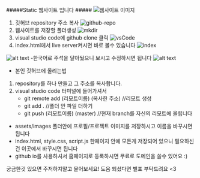 #####Static 웹사이트 입니다 #####
![웹사이트 이미지](https://github.com/developer-jiheui/ResumeWebsite_Demo/assets/56495213/ee603bf3-5b67-43f0-991d-f39803314cc0)

1. 깃허브 repository 주소 복사
![github-repo](https://github.com/developer-jiheui/ResumeWebsite_Demo/assets/56495213/3fbfeff9-29af-40a9-90c5-e48ea1631222)
2. 웹사이트를 저장할 폴더생성
![mkdir](https://github.com/developer-jiheui/ResumeWebsite_Demo/assets/56495213/f93fcae2-91c5-43fc-9a13-640cb3d607e5)
3. visual studio code에 github clone 클릭
![vsCode](https://github.com/developer-jiheui/ResumeWebsite_Demo/assets/56495213/a2e1ae53-25f6-4db2-9c36-b6230c9ed2e9)
4. index.html에서 live server켜시면 바로 볼수 있습니다
![index](https://github.com/developer-jiheui/ResumeWebsite_Demo/assets/56495213/3455e64f-a469-48db-8ae6-7ef1bd53a485)

![alt text](https://github.com/developer-jiheui/ResumeWebsite_Demo/assets/56495213/40a736f9-7e69-43b4-a2b8-374ee1badf33)
-한국어로 주석을 달아뒀으니 보시고 수정하시면 됩니다
![alt text](https://github.com/developer-jiheui/ResumeWebsite_Demo/assets/56495213/cefaeead-8275-408f-81d4-b0168a00cf44)


* 본인 깃허브에 올리는법
1. repository를 하나 만들고 그 주소를 복사합니다.
2. visual studio code 터미널에 들어가셔서
    - git remote add (리모트이름) (복사한 주소) //리모트 생성
    - git add . //폴더 안 파일 더하기
    - git push (리모트이름) (master) //현재 branch를 자신의 리모트에 올립니다 


- assets/images 폴더안에 프로필/프로젝트 이미지를 저장하시고 이름을 바꾸시면 됩니다 
- index.html, style.css, script.js 한페이지 안에 모든게 저장되어 있으니 필요하신건 이곳에서 바꾸시면 됩니다
- github io를 사용하셔서 홈페이지로 등록하시면 무료로 도메인을 쓸수 있어요 :)

궁금한것 있으면 주저하지말고 물어보세요! 도움 되셨다면 별표 부탁드려요 <3